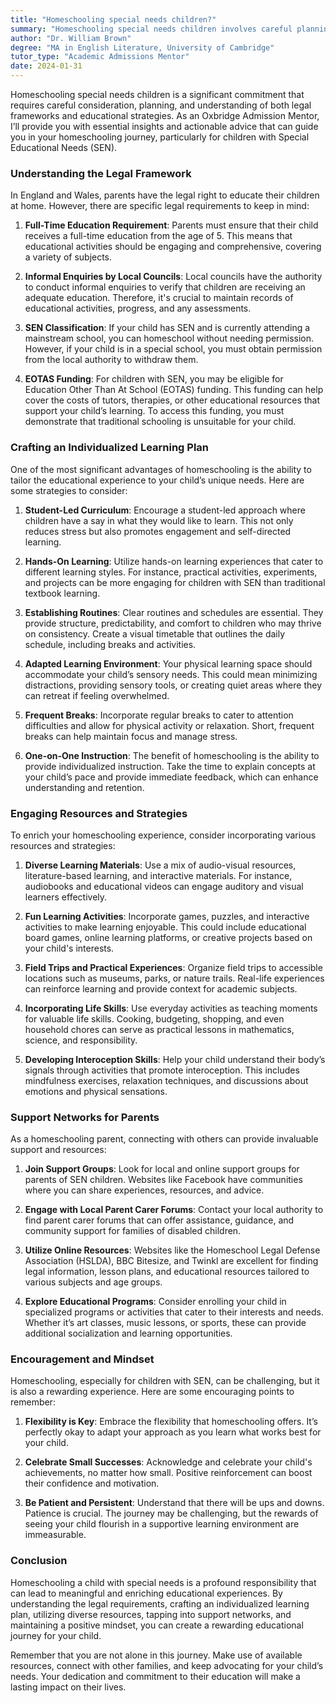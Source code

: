 ```yaml
---
title: "Homeschooling special needs children?"
summary: "Homeschooling special needs children involves careful planning, legal understanding, and tailored educational strategies for successful learning."
author: "Dr. William Brown"
degree: "MA in English Literature, University of Cambridge"
tutor_type: "Academic Admissions Mentor"
date: 2024-01-31
---
```


Homeschooling special needs children is a significant commitment that requires careful consideration, planning, and understanding of both legal frameworks and educational strategies. As an Oxbridge Admission Mentor, I’ll provide you with essential insights and actionable advice that can guide you in your homeschooling journey, particularly for children with Special Educational Needs (SEN). 

### Understanding the Legal Framework

In England and Wales, parents have the legal right to educate their children at home. However, there are specific legal requirements to keep in mind:

1. **Full-Time Education Requirement**: Parents must ensure that their child receives a full-time education from the age of 5. This means that educational activities should be engaging and comprehensive, covering a variety of subjects.

2. **Informal Enquiries by Local Councils**: Local councils have the authority to conduct informal enquiries to verify that children are receiving an adequate education. Therefore, it's crucial to maintain records of educational activities, progress, and any assessments.

3. **SEN Classification**: If your child has SEN and is currently attending a mainstream school, you can homeschool without needing permission. However, if your child is in a special school, you must obtain permission from the local authority to withdraw them.

4. **EOTAS Funding**: For children with SEN, you may be eligible for Education Other Than At School (EOTAS) funding. This funding can help cover the costs of tutors, therapies, or other educational resources that support your child’s learning. To access this funding, you must demonstrate that traditional schooling is unsuitable for your child. 

### Crafting an Individualized Learning Plan

One of the most significant advantages of homeschooling is the ability to tailor the educational experience to your child’s unique needs. Here are some strategies to consider:

1. **Student-Led Curriculum**: Encourage a student-led approach where children have a say in what they would like to learn. This not only reduces stress but also promotes engagement and self-directed learning. 

2. **Hands-On Learning**: Utilize hands-on learning experiences that cater to different learning styles. For instance, practical activities, experiments, and projects can be more engaging for children with SEN than traditional textbook learning.

3. **Establishing Routines**: Clear routines and schedules are essential. They provide structure, predictability, and comfort to children who may thrive on consistency. Create a visual timetable that outlines the daily schedule, including breaks and activities.

4. **Adapted Learning Environment**: Your physical learning space should accommodate your child’s sensory needs. This could mean minimizing distractions, providing sensory tools, or creating quiet areas where they can retreat if feeling overwhelmed.

5. **Frequent Breaks**: Incorporate regular breaks to cater to attention difficulties and allow for physical activity or relaxation. Short, frequent breaks can help maintain focus and manage stress.

6. **One-on-One Instruction**: The benefit of homeschooling is the ability to provide individualized instruction. Take the time to explain concepts at your child’s pace and provide immediate feedback, which can enhance understanding and retention.

### Engaging Resources and Strategies

To enrich your homeschooling experience, consider incorporating various resources and strategies:

1. **Diverse Learning Materials**: Use a mix of audio-visual resources, literature-based learning, and interactive materials. For instance, audiobooks and educational videos can engage auditory and visual learners effectively.

2. **Fun Learning Activities**: Incorporate games, puzzles, and interactive activities to make learning enjoyable. This could include educational board games, online learning platforms, or creative projects based on your child's interests.

3. **Field Trips and Practical Experiences**: Organize field trips to accessible locations such as museums, parks, or nature trails. Real-life experiences can reinforce learning and provide context for academic subjects.

4. **Incorporating Life Skills**: Use everyday activities as teaching moments for valuable life skills. Cooking, budgeting, shopping, and even household chores can serve as practical lessons in mathematics, science, and responsibility.

5. **Developing Interoception Skills**: Help your child understand their body’s signals through activities that promote interoception. This includes mindfulness exercises, relaxation techniques, and discussions about emotions and physical sensations.

### Support Networks for Parents

As a homeschooling parent, connecting with others can provide invaluable support and resources:

1. **Join Support Groups**: Look for local and online support groups for parents of SEN children. Websites like Facebook have communities where you can share experiences, resources, and advice.

2. **Engage with Local Parent Carer Forums**: Contact your local authority to find parent carer forums that can offer assistance, guidance, and community support for families of disabled children.

3. **Utilize Online Resources**: Websites like the Homeschool Legal Defense Association (HSLDA), BBC Bitesize, and Twinkl are excellent for finding legal information, lesson plans, and educational resources tailored to various subjects and age groups.

4. **Explore Educational Programs**: Consider enrolling your child in specialized programs or activities that cater to their interests and needs. Whether it’s art classes, music lessons, or sports, these can provide additional socialization and learning opportunities.

### Encouragement and Mindset

Homeschooling, especially for children with SEN, can be challenging, but it is also a rewarding experience. Here are some encouraging points to remember:

1. **Flexibility is Key**: Embrace the flexibility that homeschooling offers. It’s perfectly okay to adapt your approach as you learn what works best for your child.

2. **Celebrate Small Successes**: Acknowledge and celebrate your child's achievements, no matter how small. Positive reinforcement can boost their confidence and motivation.

3. **Be Patient and Persistent**: Understand that there will be ups and downs. Patience is crucial. The journey may be challenging, but the rewards of seeing your child flourish in a supportive learning environment are immeasurable.

### Conclusion

Homeschooling a child with special needs is a profound responsibility that can lead to meaningful and enriching educational experiences. By understanding the legal requirements, crafting an individualized learning plan, utilizing diverse resources, tapping into support networks, and maintaining a positive mindset, you can create a rewarding educational journey for your child. 

Remember that you are not alone in this journey. Make use of available resources, connect with other families, and keep advocating for your child’s needs. Your dedication and commitment to their education will make a lasting impact on their lives.
    